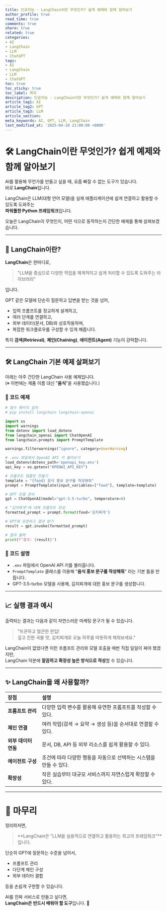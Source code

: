 ```yaml
---
title: 인공지능 - LangChain이란 무엇인가? 쉽게 예제와 함께 알아보기
author_profile: true
read_time: true
comments: true
share: true
related: true
categories:
- AI
- LangChain
- LLM
- ChatGPT
tags:
- AI
- LangChain
- LLM
- ChatGPT
toc: true
toc_sticky: true
toc_label: 목차
description: 인공지능 - LangChain이란 무엇인가? 쉽게 예제와 함께 알아보기
article_tag1: AI
article_tag2: GPT
article_tag3: LLM
article_section: 
meta_keywords: AI, GPT, LLM, LangChain
last_modified_at: '2025-04-28 21:00:00 +0800'
---
```



# 🛠 LangChain이란 무엇인가? 쉽게 예제와 함께 알아보기

AI를 활용해 무언가를 만들고 싶을 때, 요즘 빠질 수 없는 도구가 있습니다.  
바로 **LangChain**입니다.

LangChain은 LLM(대형 언어 모델)을 실제 애플리케이션에 쉽게 연결하고 활용할 수 있도록 도와주는  
**파워풀한 Python 프레임워크**입니다.

오늘은 LangChain이 무엇인지, 어떤 식으로 동작하는지 간단한 예제를 통해 살펴보겠습니다.

---

## 🚀 LangChain이란?

**LangChain**은 한마디로,

> "LLM을 중심으로 다양한 작업을 체계적이고 쉽게 처리할 수 있도록 도와주는 라이브러리"

입니다.

GPT 같은 모델에 단순히 질문하고 답변을 받는 것을 넘어,  
- 입력 프롬프트를 정교하게 설계하고,
- 여러 단계를 연결하고,
- 외부 데이터(문서, DB)와 상호작용하며,
- 복잡한 워크플로우를 구성할 수 있게 해줍니다.

특히 **검색(Retrieval)**, **체인(Chaining)**, **에이전트(Agent)** 기능이 강력합니다.

---

## 🛠 LangChain 기본 예제 살펴보기

아래는 아주 간단한 LangChain 사용 예제입니다.  
(※ 이번에는 제품 이름 대신 "**음식**"을 사용했습니다.)

### 📄 코드 예제

```python
# 필수 패키지 설치
# pip install langchain langchain-openai

import os
import warnings
from dotenv import load_dotenv
from langchain_openai import ChatOpenAI
from langchain.prompts import PromptTemplate

warnings.filterwarnings("ignore", category=UserWarning)

# .env 파일에서 OpenAI API 키 불러오기
load_dotenv(dotenv_path='openapi_key.env')
api_key = os.getenv("OPENAI_API_KEY")

# 프롬프트 템플릿 만들기
template = "{food} 음식 홍보 문구를 작성해줘"
prompt = PromptTemplate(input_variables=["food"], template=template)

# GPT 모델 준비
gpt = ChatOpenAI(model="gpt-3.5-turbo", temperature=0)

# "김치찌개"에 대해 프롬프트 완성
formatted_prompt = prompt.format(food='김치찌개')

# GPT에 요청하고 결과 받기
result = gpt.invoke(formatted_prompt)

# 결과 출력
print(f"결과: {result}")
```

### 🧩 코드 설명
- `.env` 파일에서 OpenAI API 키를 불러옵니다.
- `PromptTemplate` 클래스를 이용해 "**음식 홍보 문구를 작성해줘**" 라는 기본 틀을 만듭니다.
- GPT-3.5-turbo 모델을 사용해, 김치찌개에 대한 홍보 문구를 생성합니다.

---

## 📈 실행 결과 예시

출력되는 결과는 다음과 같이 자연스러운 마케팅 문구가 될 수 있습니다.

> "뜨끈하고 얼큰한 한입!  
> 깊고 진한 국물 맛, 김치찌개로 오늘 하루를 따뜻하게 채워보세요."

LangChain이 없었다면 이런 프롬프트 관리와 모델 호출을 매번 직접 일일이 짜야 했겠지만,  
LangChain 덕분에 **깔끔하고 확장성 높은 방식으로 작성**할 수 있습니다.

---

## ✨ LangChain을 왜 사용할까?

| 장점 | 설명 |
|:---|:---|
| **프롬프트 관리** | 다양한 입력 변수를 활용해 유연한 프롬프트를 작성할 수 있다. |
| **체인 연결** | 여러 작업(검색 → 요약 → 생성 등)을 순서대로 연결할 수 있다. |
| **외부 데이터 연동** | 문서, DB, API 등 외부 리소스를 쉽게 활용할 수 있다. |
| **에이전트 구성** | 조건에 따라 다양한 행동을 자동으로 선택하는 시스템을 만들 수 있다. |
| **확장성** | 작은 실습부터 대규모 서비스까지 자연스럽게 확장할 수 있다. |

---

# 📝 마무리

정리하자면,  
> **LangChain은 "LLM을 실용적으로 연결하고 활용하는 최고의 프레임워크"**입니다.

단순히 GPT에 질문하는 수준을 넘어서,  
- 프롬프트 관리
- 다단계 체인 구성
- 외부 데이터 결합

등을 손쉽게 구현할 수 있습니다.

AI를 진짜 서비스로 만들고 싶다면,  
**LangChain은 반드시 배워야 할 도구**입니다. 🚀
